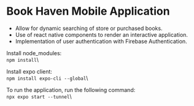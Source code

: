 # Book Haven Mobile Application
- Allow for dynamic searching of store or purchased books.
- Use of react native components to render an interactive application.
- Implementation of user authentication with Firebase Authentication.

Install node_modules:\
```npm install```\

Install expo client:\
```npm install expo-cli --global```\

To run the application, run the following command:\
```npx expo start --tunnel```\